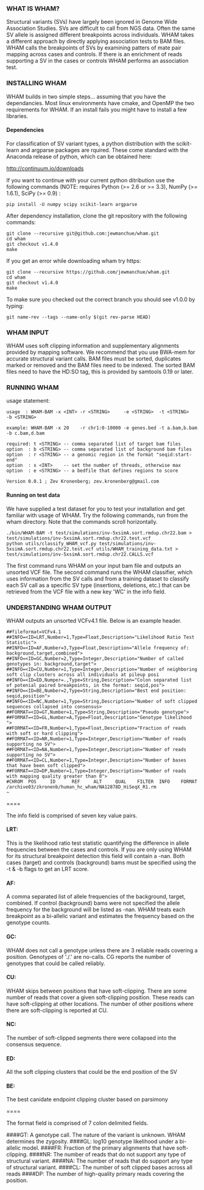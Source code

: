 ### WHAT IS WHAM?

Structural variants (SVs) have largely been ignored in Genome Wide Association Studies.  SVs are difficult to call from NGS data.  Often the same SV allele is assigned different breakpoints across individuals.  WHAM takes a different approach by directly applying association tests to BAM files.  WHAM calls the breakpoints of SVs by examining patters of mate pair mapping across cases and controls.  If there is an enrichment of reads supporting a SV in the cases or controls WHAM performs an association test.


### INSTALLING WHAM

WHAM builds in two simple steps... assuming that you have the dependancies.  Most linux environments have cmake, and OpenMP the two requirements for WHAM.  If an install fails you might have to install a few libraries. 

#### Dependencies

For classification of SV variant types, a python distribution with the scikit-learn and argparse packages are rquired. These come standard with the Anaconda release of python, which can be obtained here:

http://continuum.io/downloads

If you want to continue with your current python ditribution use the following commands (NOTE: requires Python (>= 2.6 or >= 3.3), NumPy (>= 1.6.1), SciPy (>= 0.9) :

```
pip install -U numpy scipy scikit-learn argparse
```

After dependency installation, clone the git repository with the following commands:

```
git clone --recursive git@github.com:jewmanchue/wham.git
cd wham
git checkout v1.4.0
make
```
If you get an error while downloading wham try https:

```
git clone --recursive https://github.com/jewmanchue/wham.git
cd wham
git checkout v1.4.0
make
```

To make sure you checked out the correct branch you should see v1.0.0 by typing:

```
git name-rev --tags --name-only $(git rev-parse HEAD)
```


### WHAM INPUT

WHAM uses soft clipping information and supplementary alignments provided by mapping software. 
We recommend that you use BWA-mem for accurate structural variant calls.  BAM files must be
sorted, duplicates marked or removed and the BAM files need to be indexed.  The sorted
BAM files need to have the HD:SO tag, this is provided by samtools 0.19 or later.  

### RUNNING WHAM

usage statement:

```
usage  : WHAM-BAM -x <INT> -r <STRING>     -e <STRING>  -t <STRING>    -b <STRING>

example: WHAM-BAM -x 20    -r chr1:0-10000 -e genes.bed -t a.bam,b.bam -b c.bam,d.bam

required: t <STRING> -- comma separated list of target bam files
option  : b <STRING> -- comma separated list of background bam files
option  : r <STRING> -- a genomic region in the format "seqid:start-end"
option  : x <INT>    -- set the number of threads, otherwise max
option  : e <STRING> -- a bedfile that defines regions to score

Version 0.0.1 ; Zev Kronenberg; zev.kronenberg@gmail.com
```

#### Running on test data

We have supplied a test dataset for you to test your installation and get familiar with usage of WHAM. Try the following commands, run from the wham directory. Note that the commands scroll horizontally. 

```
./bin/WHAM-BAM -t test/simulations/inv-5xsimA.sort.rmdup.chr22.bam > test/simulations/inv-5xsimA.sort.rmdup.chr22.test.vcf 
python utils/classify_WHAM_vcf.py test/simulations/inv-5xsimA.sort.rmdup.chr22.test.vcf utils/WHAM_training_data.txt > test/simulations/inv-5xsimA.sort.rmdup.chr22.CALLS.vcf
```
The first command runs WHAM on your input bam file and outputs an unsorted VCF file. The second command runs the WHAM classifier, which uses information from the SV calls and from a training dataset to classify each SV call as a specific SV type (insertions, deletions, etc.) that can be retrieved from the VCF file with a new key 'WC' in the info field.

### UNDERSTANDING WHAM OUTPUT

WHAM outputs an unsorted VCFv4.1 file.  Below is an example header.  

```
##fileformat=VCFv4.1
##INFO=<ID=LRT,Number=1,Type=Float,Description="Likelihood Ratio Test Statistic">
##INFO=<ID=AF,Number=3,Type=Float,Description="Allele frequency of: background,target,combined">
##INFO=<ID=GC,Number=2,Type=Integer,Description="Number of called genotypes in: background,target">
##INFO=<ID=CU,Number=1,Type=Integer,Description="Number of neighboring soft clip clusters across all individuals at pileup posi
##INFO=<ID=ED,Numper=.,Type=String,Description="Colon separated list of potenial paired breakpoints, in the format: seqid,pos">
##INFO=<ID=BE,Number=2,Type=String,Description="Best end position: seqid,position">
##INFO=<ID=NC,Number=1,Type=String,Description="Number of soft clipped sequences collapsed into consensus>
##FORMAT=<ID=GT,Number=1,Type=String,Description="Pseudo genotype">
##FORMAT=<ID=GL,Number=A,Type=Float,Description="Genotype likelihood ">
##FORMAT=<ID=FR,Number=1,Type=Float,Description="Fraction of reads with soft or hard clipping">
##FORMAT=<ID=NR,Number=1,Type=Integer,Description="Number of reads supporting no SV">
##FORMAT=<ID=NA,Number=1,Type=Integer,Description="Number of reads supporting no SV">
##FORMAT=<ID=CL,Number=1,Type=Integer,Description="Number of bases that have been soft clipped">
##FORMAT=<ID=DP,Number=1,Type=Integer,Description="Number of reads with mapping quality greater than 0">
#CHROM  POS     ID      REF     ALT     QUAL    FILTER  INFO    FORMAT  /archive03/zkronenb/human_hc_wham/NA12878D_HiSeqX_R1.rm
~
```

====

The info field is comprised of seven key value pairs.

#### LRT:

  This is the likelihood ratio test statistic quantifying the difference in allele frequencies between the cases and controls.
  If you are only using WHAM for its structural breakpoint detection this field will contain a -nan. Both  cases (target) and controls (background) bams must be specified using the -t & -b flags to get an LRT score.
  
#### AF:

  A comma separated list of allele frequencies of the background, target, combined. If control (background) bams were not specified the allele frequency for the background will be listed as -nan.  WHAM treats each breakpoint as a bi-allelic variant and estimates the frequency based on the genotype counts.
  
#### GC:

  WHAM does not call a genotype unless there are 3 reliable reads covering a position.  Genotypes of './.' are no-calls.  CG reports the number of genotypes that could be called reliably.
  
#### CU:

  WHAM skips between positions that have soft-clipping.  There are some number of reads that cover a given soft-clipping position.  These reads can have soft-clipping at other locations.  The number of other positions where there are soft-clipping is reported at CU. 

  
#### NC:
  
  The number of soft-clipped segments there were collapsed into the consensus sequence.
  
#### ED:
  
  All the soft clipping clusters that could be the end position of the SV
  
#### BE:

  The best canidate endpoint clipping cluster based on parsimony
  
====  

The format field is comprised of 7 colon delimited fields.

####GT:
  A genotype call.  The nature of the variant is unknown.  WHAM determines the zygosity.
####GL:
  log10 genotype likelihood under a bi-allelic model.
####FR:
  Fraction of the primary alignments that have soft-clipping.
####NR:
  The number of reads that do not support any type of structural variant.
####NA:
  The number of reads that do support any type of structural variant.
####CL:
  The number of soft clipped bases across all reads 
####DP:
  The number of high-quality primary reads covering the position.
